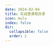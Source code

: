 ```yaml
---
date: 2024-02-04
title: 实战营课程目录
icon: mulu
index: false
dir:
  collapsible: false
  order: 2
---
```


<Catalog />
